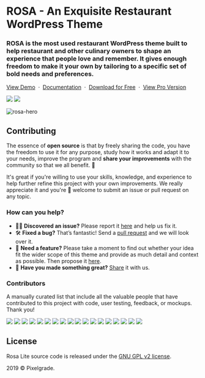 # ROSA - An Exquisite Restaurant WordPress Theme
### ROSA is the most used restaurant WordPress theme built to help restaurant and other culinary owners to shape an experience that people love and remember. It gives enough freedom to make it your own by tailoring to a specific set of bold needs and preferences.

[View Demo](https://demos.pixelgrade.com/rosa-lite/) &nbsp;·&nbsp; [Documentation](https://pixelgrade.com/rosa-lite-documentation/) &nbsp;·&nbsp; [Download for Free](https://downloads.wordpress.org/theme/rosa-lite.latest-stable.zip) &nbsp;·&nbsp; [ View Pro Version](https://pixelgrade.com/themes/rosa-pro/)

[![](https://img.shields.io/github/issues-closed/pixelgrade/rosa-lite.svg?color=6cc644&label=Issues)](https://github.com/pixelgrade/rosa-lite/issues?utf8=%E2%9C%93&q=is%3Aissue+is%3Aclosed+) [![](https://img.shields.io/github/issues/pixelgrade/rosa-lite.svg?color=4078c0&label=%20)](https://github.com/pixelgrade/rosa-lite/issues?utf8=%E2%9C%93&q=is%3Aissue+is%3Aopen)

![rosa-hero](https://user-images.githubusercontent.com/1632775/60956215-024bca80-a30b-11e9-93bf-e240899ca199.jpg)

## Contributing
The essence of **open source** is that by freely sharing the code, you have the freedom to use it for any purpose, study how it works and adapt it to your needs, improve the program and **share your improvements** with the community so that we all benefit. 🙏

It's great if you're willing to use your skills, knowledge, and experience to help further refine this project with your own improvements. We really appreciate it and you're 💯 welcome to submit an issue or pull request on any topic.

### How can you help?
-  🕵️‍♀️ **Discovered an issue?** Please report it [here](https://github.com/pixelgrade/rosa-lite/issues/new "here") and help us fix it.
- 🛠 **Fixed a bug?** That’s fantastic! Send a [pull request](https://github.com/pixelgrade/rosa-lite/pulls "pull request") and we will look over it.
- 🔮 **Need a feature?** Please take a moment to find out whether your idea fit the wider scope of this theme and provide as much detail and context as possible. Then propose it [here](https://github.com/pixelgrade/rosa-lite/issues/new).
- 💎 **Have you made something great?** [Share](https://github.com/pixelgrade/rosa-lite/issues/new "Share") it with us.

### Contributors
A manually curated list that include all the valuable people that have contributed to this project with code, user testing, feedback, or mockups. Thank you!

[![](https://github.com/georgeolaru.png?size=64)](https://github.com/georgeolaru) [![](https://github.com/vladolaru.png?size=64)](https://github.com/vladolaru) [![](https://github.com/razwan.png?size=64)](https://github.com/razwan) [![](https://github.com/alinclamba.png?size=64)](https://github.com/alinclamba) [![](https://github.com/oanafilip.png?size=64)](https://github.com/oanafilip)  [![](https://github.com/andreilupu.png?size=64)](https://github.com/andreilupu)  [![](https://github.com/cristian-frumusanu.png?size=64)](https://github.com/cristian-frumusanu) [![](https://github.com/madalingorbanescu.png?size=64)](https://github.com/madalingorbanescu) [![](https://github.com/BurloiuCosmin.png?size=64)](https://github.com/BurloiuCosmin) [![](https://github.com/srzvan.png?size=64)](https://github.com/srzvan) [![](https://github.com/raduconst.png?size=64)](https://github.com/raduconst) [![](https://github.com/alexandra-budeanu.png?size=64)](https://github.com/alexandra-budeanu) [![](https://github.com/victor-panaite.png?size=64)](https://github.com/victor-panaite) [![](https://github.com/Alexandru-Teodorescu.png?size=64)](https://github.com/Alexandru-Teodorescu) [![](https://github.com/Robertght.png?size=64)](https://github.com/Robertght)  [![](https://github.com/ilincaroman.png?size=64)](https://github.com/ilincaroman) [![](https://github.com/serbanc94.png?size=64)](https://github.com/serbanc94) [![](https://github.com/allexsava.png?size=64)](https://github.com/allexsava)

## License
Rosa Lite source code is released under the [GNU GPL v2 license](https://www.gnu.org/licenses/gpl-2.0.html).

2019 © Pixelgrade.

